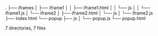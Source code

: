 .
├── iframes
│   ├── iframe1
│   │   ├── iframe1.html
│   │   └── js
│   │       └── iframe1.js
│   └── iframe2
│       ├── iframe2.html
│       └── js
│           └── iframe2.js
├── index.html
└── popup
    ├── js
    │   └── popup.js
    └── popup.html

7 directories, 7 files
